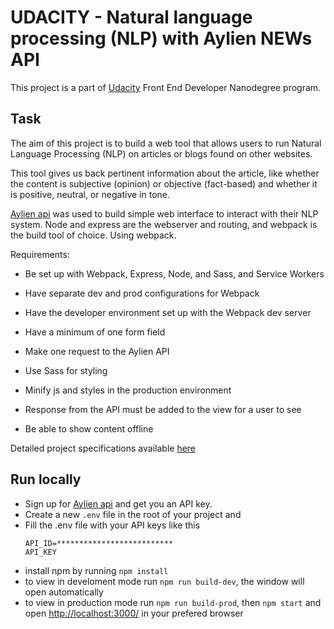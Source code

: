 # UDACITY - Natural language processing (NLP) with Aylien NEWs API

This project is a part of [Udacity](https://www.udacity.com/) Front End Developer Nanodegree program.

## Task
The aim of this project is to build a web tool that allows users to run Natural Language Processing (NLP) on articles or blogs found on other websites. 

This tool gives us back pertinent information about the article, like whether the content is subjective (opinion) or objective (fact-based) and whether it is positive, neutral, or negative in tone.

[Aylien api](https://aylien.com/) was used to build simple web interface to interact with their NLP system. Node and express are the webserver and routing, and webpack is the build tool of choice. Using webpack.

Requirements: 

* Be set up with Webpack, Express, Node, and Sass, and Service Workers

* Have separate dev and prod configurations for Webpack

* Have the developer environment set up with the Webpack dev server

* Have a minimum of one form field

* Make one request to the Aylien API

* Use Sass for styling

* Minify js and styles in the production environment

* Response from the API must be added to the view for a user to see 

* Be able to show content offline

Detailed project specifications available [here](https://review.udacity.com/#!/rubrics/2668/view)

## Run locally
* Sign up for [Aylien api](https://developer.aylien.com/signup) and get you an API key.
* Create a new ```.env``` file in the root of your project and 
* Fill the .env file with your API keys like this
  ```
  API_ID=**************************
  API_KEY
  ```
* install npm by running ```npm install```
* to view in develoment mode run ```npm run build-dev```, the window will open automatically
* to view in production mode run ```npm run build-prod```, then ```npm start``` and open [http://localhost:3000/](http://localhost:3000/) in your prefered browser